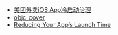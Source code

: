 - [美团外卖iOS App冷启动治理](https://tech.meituan.com/2018/12/06/waimai-ios-optimizing-startup.html)
- [objc_cover](https://github.com/nst/objc_cover)
- [Reducing Your App’s Launch Time](https://developer.apple.com/documentation/xcode/reducing-your-app-s-launch-time)
